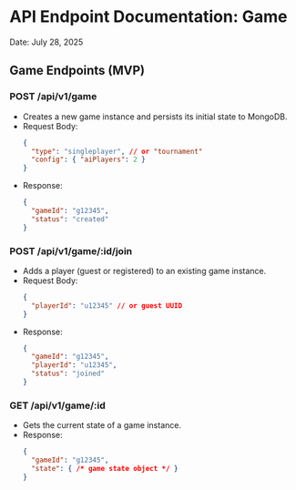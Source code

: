 
# API Endpoint Documentation: Game

Date: July 28, 2025

## Game Endpoints (MVP)

### POST /api/v1/game
- Creates a new game instance and persists its initial state to MongoDB.
- Request Body:
  ```json
  {
    "type": "singleplayer", // or "tournament"
    "config": { "aiPlayers": 2 }
  }
  ```
- Response:
  ```json
  {
    "gameId": "g12345",
    "status": "created"
  }
  ```

### POST /api/v1/game/:id/join
- Adds a player (guest or registered) to an existing game instance.
- Request Body:
  ```json
  {
    "playerId": "u12345" // or guest UUID
  }
  ```
- Response:
  ```json
  {
    "gameId": "g12345",
    "playerId": "u12345",
    "status": "joined"
  }
  ```

### GET /api/v1/game/:id
- Gets the current state of a game instance.
- Response:
  ```json
  {
    "gameId": "g12345",
    "state": { /* game state object */ }
  }
  ```
